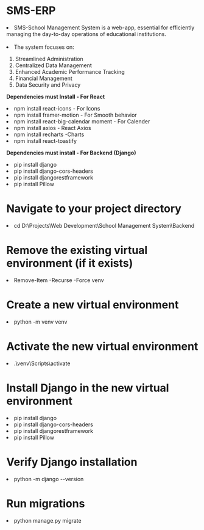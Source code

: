 # SMS-ERP
<li> SMS-School Management System is a web-app, essential for efficiently managing the day-to-day operations of educational institutions.</li> <br>
<li> The system focuses on: </li><ol>
<li> Streamlined Administration </li>
<li> Centralized Data Management </li>
<li> Enhanced Academic Performance Tracking </li>
<li> Financial Management </li>
<li> Data Security and Privacy </li></ol>

<b>Dependencies must Install - For React</b>
<li>npm install react-icons - For Icons</li>
<li>npm install framer-motion - For Smooth behavior</li>
<li>npm install react-big-calendar moment - For Calender</li>
<li>npm install axios - React Axios</li>
<li>npm install recharts -Charts</li>
<li>npm install react-toastify</li>

<b>Dependencies must install - For Backend (Django)</b>
<li>pip install django</li>
<li>pip install django-cors-headers</li>
<li>pip install djangorestframework</li>
<li>pip install Pillow</li>

# Navigate to your project directory
<li>cd D:\Projects\Web Development\School Management System\Backend</li>

# Remove the existing virtual environment (if it exists)
<li>Remove-Item -Recurse -Force venv</li>

# Create a new virtual environment
<li>python -m venv venv</li>

# Activate the new virtual environment
<li>.\venv\Scripts\activate</li>

# Install Django in the new virtual environment
<li>pip install django</li>
<li>pip install django-cors-headers</li>
<li>pip install djangorestframework</li>
<li>pip install Pillow</li>

# Verify Django installation
<li>python -m django --version</li>

# Run migrations
<li>python manage.py migrate</li>